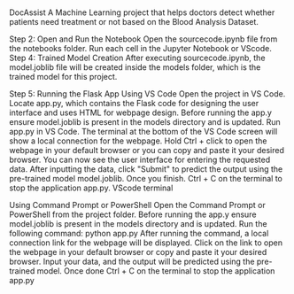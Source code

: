 # 
DocAssist
A Machine Learning project that helps doctors detect whether patients need treatment or not based on the Blood Analysis Dataset.

Step 2: Open and Run the Notebook
Open the sourcecode.ipynb file from the notebooks folder.
Run each cell in the Jupyter Notebook or VScode.
Step 4: Trained Model Creation
After executing sourcecode.ipynb, the model.joblib file will be created inside the models folder, which is the trained model for this project.

Step 5: Running the Flask App
Using VS Code
Open the project in VS Code.
Locate app.py, which contains the Flask code for designing the user interface and uses HTML for webpage design.
Before running the app.y ensure model.joblib is present in the models directory and is updated.
Run app.py in VS Code.
The terminal at the bottom of the VS Code screen will show a local connection for the webpage.
Hold Ctrl + click to open the webpage in your default browser or you can copy and paste it your desired browser.
You can now see the user interface for entering the requested data. After inputting the data, click "Submit" to predict the output using the pre-trained model model.joblib.
Once you finish. Ctrl + C on the terminal to stop the application app.py.
VScode terminal

Using Command Prompt or PowerShell
Open the Command Prompt or PowerShell from the project folder.
Before running the app.y ensure model.joblib is present in the models directory and is updated.
Run the following command:
python app.py
After running the command, a local connection link for the webpage will be displayed. Click on the link to open the webpage in your default browser or copy and paste it your desired browser. Input your data, and the output will be predicted using the pre-trained model.
Once done Ctrl + C on the terminal to stop the application app.py
